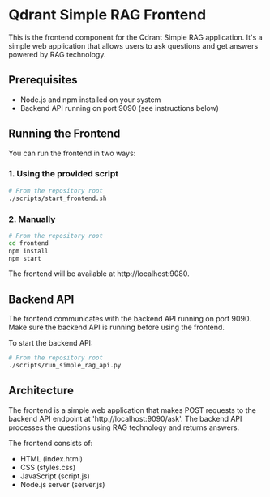 # Qdrant Simple RAG Frontend

This is the frontend component for the Qdrant Simple RAG application. It's a simple web application that allows users to ask questions and get answers powered by RAG technology.

## Prerequisites

- Node.js and npm installed on your system
- Backend API running on port 9090 (see instructions below)

## Running the Frontend

You can run the frontend in two ways:

### 1. Using the provided script

```bash
# From the repository root
./scripts/start_frontend.sh
```

### 2. Manually

```bash
# From the repository root
cd frontend
npm install
npm start
```

The frontend will be available at http://localhost:9080.

## Backend API

The frontend communicates with the backend API running on port 9090. Make sure the backend API is running before using the frontend.

To start the backend API:

```bash
# From the repository root
./scripts/run_simple_rag_api.py
```

## Architecture

The frontend is a simple web application that makes POST requests to the backend API endpoint at 'http://localhost:9090/ask'. The backend API processes the questions using RAG technology and returns answers.

The frontend consists of:
- HTML (index.html)
- CSS (styles.css)
- JavaScript (script.js)
- Node.js server (server.js)